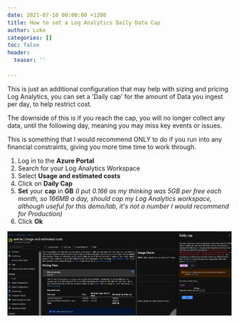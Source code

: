 ```yaml
---
date: 2021-07-10 00:00:00 +1200
title: How to set a Log Analytics Daily Data Cap
author: Luke
categories: []
toc: false
header:
  teaser: ''

---
```

This is just an additional configuration that may help with sizing and pricing Log Analytics, you can set a 'Daily cap' for the amount of Data you ingest per day, to help restrict cost.

The downside of this is if you reach the cap, you will no longer collect any data, until the following day, meaning you may miss key events or issues.

This is something that I would recommend ONLY to do if you run into any financial constraints, giving you more time time to work through.

1. Log in to the **Azure Portal**
2. Search for your Log Analytics Workspace
3. Select **Usage and estimated costs**
4. Click on **Daily Cap**
5. **Set** your **cap** in **GB** _(I put 0.166 as my thinking was 5GB per free each month, so 166MB a day, should cap my Log Analytics workspace, although useful for this demo/lab, it's not a number I would recommend for Production)_
6. Click **Ok**

![](/uploads/azportal_loganalyticscap.png)